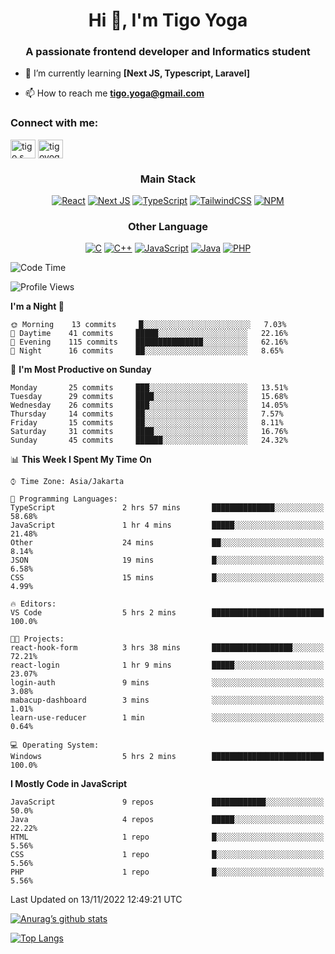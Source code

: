
<h1 align="center">Hi 👋, I'm Tigo Yoga</h1>
<h3 align="center">A passionate frontend developer and Informatics student</h3>

- 🌱 I’m currently learning **[Next JS, Typescript, Laravel]**

- 📫 How to reach me **tigo.yoga@gmail.com**

<h3 align="left">Connect with me:</h3>
<p align="left">
<a href="https://linkedin.com/in/tigo s yoga" target="blank"><img align="center" src="https://raw.githubusercontent.com/rahuldkjain/github-profile-readme-generator/master/src/images/icons/Social/linked-in-alt.svg" alt="tigo s yoga" height="30" width="40" /></a>
<a href="https://instagram.com/tigoyoga" target="blank"><img align="center" src="https://raw.githubusercontent.com/rahuldkjain/github-profile-readme-generator/master/src/images/icons/Social/instagram.svg" alt="tigoyoga" height="30" width="40" /></a>
</p>



<h3 align="center">Main Stack</h3>
<div align="center">
  
  <a href="">![React](https://img.shields.io/badge/react-%2320232a.svg?style=for-the-badge&logo=react&logoColor=%2361DAFB)</a>
  <a href="">![Next JS](https://img.shields.io/badge/Next-black?style=for-the-badge&logo=next.js&logoColor=white)</a>
   <a href="">![TypeScript](https://img.shields.io/badge/typescript-%23007ACC.svg?style=for-the-badge&logo=typescript&logoColor=white)</a>
  <a href="">![TailwindCSS](https://img.shields.io/badge/tailwindcss-%2338B2AC.svg?style=for-the-badge&logo=tailwind-css&logoColor=white)</a>
  <a href="">![NPM](https://img.shields.io/badge/NPM-%23000000.svg?style=for-the-badge&logo=npm&logoColor=white)</a>
</div>
<h3 align="center">Other Language</h3>
<div align="center">
  
  <a href="">![C](https://img.shields.io/badge/c-%2300599C.svg?style=for-the-badge&logo=c&logoColor=white)</a>
  <a href="">![C++](https://img.shields.io/badge/c++-%2300599C.svg?style=for-the-badge&logo=c%2B%2B&logoColor=white)</a>
  <a href="">![JavaScript](https://img.shields.io/badge/javascript-%23323330.svg?style=for-the-badge&logo=javascript&logoColor=%23F7DF1E)</a>
  <a href="">![Java](https://img.shields.io/badge/java-%23ED8B00.svg?style=for-the-badge&logo=java&logoColor=white)</a>
  <a href="">![PHP](https://img.shields.io/badge/php-%23777BB4.svg?style=for-the-badge&logo=php&logoColor=white)</a>
</div>

<!--START_SECTION:waka-->
![Code Time](http://img.shields.io/badge/Code%20Time-34%20hrs%2059%20mins-blue)

![Profile Views](http://img.shields.io/badge/Profile%20Views-35-blue)

**I'm a Night 🦉** 

```text
🌞 Morning    13 commits     █░░░░░░░░░░░░░░░░░░░░░░░░   7.03% 
🌆 Daytime    41 commits     █████░░░░░░░░░░░░░░░░░░░░   22.16% 
🌃 Evening    115 commits    ███████████████░░░░░░░░░░   62.16% 
🌙 Night      16 commits     ██░░░░░░░░░░░░░░░░░░░░░░░   8.65%

```
📅 **I'm Most Productive on Sunday** 

```text
Monday       25 commits     ███░░░░░░░░░░░░░░░░░░░░░░   13.51% 
Tuesday      29 commits     ████░░░░░░░░░░░░░░░░░░░░░   15.68% 
Wednesday    26 commits     ███░░░░░░░░░░░░░░░░░░░░░░   14.05% 
Thursday     14 commits     ██░░░░░░░░░░░░░░░░░░░░░░░   7.57% 
Friday       15 commits     ██░░░░░░░░░░░░░░░░░░░░░░░   8.11% 
Saturday     31 commits     ████░░░░░░░░░░░░░░░░░░░░░   16.76% 
Sunday       45 commits     ██████░░░░░░░░░░░░░░░░░░░   24.32%

```


📊 **This Week I Spent My Time On** 

```text
⌚︎ Time Zone: Asia/Jakarta

💬 Programming Languages: 
TypeScript               2 hrs 57 mins       ██████████████░░░░░░░░░░░   58.68% 
JavaScript               1 hr 4 mins         █████░░░░░░░░░░░░░░░░░░░░   21.48% 
Other                    24 mins             ██░░░░░░░░░░░░░░░░░░░░░░░   8.14% 
JSON                     19 mins             █░░░░░░░░░░░░░░░░░░░░░░░░   6.58% 
CSS                      15 mins             █░░░░░░░░░░░░░░░░░░░░░░░░   4.99%

🔥 Editors: 
VS Code                  5 hrs 2 mins        █████████████████████████   100.0%

🐱‍💻 Projects: 
react-hook-form          3 hrs 38 mins       ██████████████████░░░░░░░   72.21% 
react-login              1 hr 9 mins         █████░░░░░░░░░░░░░░░░░░░░   23.07% 
login-auth               9 mins              ░░░░░░░░░░░░░░░░░░░░░░░░░   3.08% 
mabacup-dashboard        3 mins              ░░░░░░░░░░░░░░░░░░░░░░░░░   1.01% 
learn-use-reducer        1 min               ░░░░░░░░░░░░░░░░░░░░░░░░░   0.64%

💻 Operating System: 
Windows                  5 hrs 2 mins        █████████████████████████   100.0%

```

**I Mostly Code in JavaScript** 

```text
JavaScript               9 repos             ████████████░░░░░░░░░░░░░   50.0% 
Java                     4 repos             █████░░░░░░░░░░░░░░░░░░░░   22.22% 
HTML                     1 repo              █░░░░░░░░░░░░░░░░░░░░░░░░   5.56% 
CSS                      1 repo              █░░░░░░░░░░░░░░░░░░░░░░░░   5.56% 
PHP                      1 repo              █░░░░░░░░░░░░░░░░░░░░░░░░   5.56%

```



 Last Updated on 13/11/2022 12:49:21 UTC
<!--END_SECTION:waka-->

[![Anurag’s github stats](https://github-readme-stats.vercel.app/api?username=tigoyoga)](https://github.com/tigoyoga)

[![Top Langs](https://github-readme-stats.vercel.app/api/top-langs/?username=tigoyoga&layout=compact)](https://github.com/tigoyoga)
